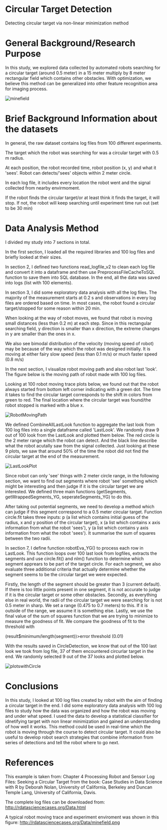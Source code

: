 # Circular Target Detection
Detecting circular target via non-linear minimization method

# General Background/Research Purpose

In this study, we explored data collected by automated robots searching for a circular target (around 0.5 meter) in a 15 meter multiply by 8 meter rectangular field which contains other obstacles. With optimization, we believe this method can be generalized into other feature recognition area for imaging process.

![minefield](png/minefield.png?raw=true "minefield")

# Brief Background Information about the datasets

In general, the raw dataset contains log files from 100 different experiments.

The target which the robot was searching for was a circular target with 0.5 m radius.

At each position, the robot recorded time, robot position (x, y) and what it 'sees'. Robot can detects/'sees' objects within 2 meter circle.

In each log file, it includes every location the robot went and the signal collected from nearby envirmoment.

If the robot finds the circular target/or at least think it finds the target, it will stop. If not, the robot will keep searching until experiment time run out (set to be 30 min)

# Data Analysis Method

I divided my study into 7 sections in total.

In the first section, I loaded all the required libraries and 100 log files and briefly looked at their sizes.

In section 2, I defined two functions read_logfile_v2 to clean each log file and convert it into a dataframe and then use PreprocessFileCacheToSQL function to save them into SQL database. In the end, all the data was saved into logs (list with 100 elements).

In section 3, I did some exploratory data analysis with all the log files. The majority of the measurement starts at 0.2 s and observations in every log files are ordered based on time. In most cases, the robot found a circular target/stopped for some reason within 20 min.

When looking at the way of robot moves, we found that robot is moving small distances (less than 0.2 m) at each step. Since in this rectangular searching field, y direction is smaller than x direction, the extreme changes in y are smaller than the ones in x.

We also see bimodal distribution of the velocity (moving speed of robot) may be because of the way which the robot was designed initially. It is moving at either fairy slow speed (less than 0.1 m/s) or much faster speed (0.8 m/s)

In the next section, I visualize robot moving path and also robot last 'look'. The figure below is the moving path of robot made with 100 log files.

Looking at 100 robot moving trace plots below, we found out that the robot always started from bottom left corner indicating with a green dot. The time it takes to find the circular target corresponds to the shift in colors from green to red. The final location where the circular target was found/the robot stopped is marked with a blue x.

![RobotMovingPath](png/RobotMovingPath.png?raw=true "RobotMovingPath")

We defined CombineAllLastLook function to aggregate the last look from 100 log files into a single dataframe called 'LastLook'. We randomly draw 9 out of 100 look from the LastLook and plotted them below. The red circle is the 2 meter range which the robot can detect. And the black line describe what the robot acutally saw from the signal collected. Just looking at these 9 plots, we saw that around 50% of the time the robot did not find the circular target at the end of the measurement.

![LastLookPlot](png/LastLookPlot.png?raw=true "LastLookPlot")

Since robot can only 'see' things with 2 meter circle range, in the following section, we want to find out segments where robot 'see' something which might be interesting and then judge if it is the circular target we are interested. We defined three main functions (getSegments, getWrappedSegments_YG, seperateSegments_YG) to do this.

After taking out potential segments, we need to develop a method which can judge if this segment correspond to a 0.5 meter circular target. Function circle.fit takes three inputs: p (a list which contains initial guess of the radius, x and y position of the circular target), x (a list which contains x axis information from what the robot 'sees'), y (a list which contains y axis information from what the robot 'sees'). It summarise the sum of squares between the two radii.

In section 7, I define function robotEva_YG() to process each row in LastLook. This function loops over 100 last look from logfiles, extracts the segments and use circle.fit() and nlm() function to determine which segment apprears to be part of the target circle. For each segment, we also evaluate three additional criteria that actually determine whether the segment seems to be the circular target we were expected. 

Firstly, the length of the segment should be greater than 3 (current default). If there is too little points present in one segment, it is not accurate to judge if it is the circular target or some other obstacles. Secondly, as everything else in real world, the radii of the circular target we were searching for is not 0.5 meter in sharp. We set a range (0.475 to 0.7 meters) to this. If it is outside of the range, we assume it is something else. Lastly, we use the final value of the sum of squares function that we are trying to minimize to measure the goodness of fit. We compare the goodness of fit to the threshold with

(result$minimum/length(segment))>error threshold (0.01)

With the results saved in CircleDetection, we know that out of the 100 last look we took from log file, 37 of them encountered circurlar target in the end. We randomly selected 9 out of the 37 looks and plotted below.

![plotswithCircle](png/plotswithCircle.png?raw=true "plotswithCircle")

# Conclusions

In this study, I looked at 100 log files created by robot with the aim of finding a circular target in the end. I did some exploratory data analysis with 100 log files to study how the data was organized and how the robot was moving and under what speed. I used the data to develop a statistical classifier for idnetifying target with non linear minimization and gained an understanding of how well it works. This method could be used in real-time which the robot is moving through the course to detect circular target. It could also be useful to develop robot search strategies that combine information from series of detections and tell the robot where to go next.

# References
This example is taken from: Chapter 4 Processing Robot and Sensor Log Files: Seeking a Circular Target from the book: Case Studies in Data Science with R by Deborah Nolan, University of California, Berkeley and Duncan Temple Lang, University of California, Davis. 

The complete log files can be downloaded from: http://rdatasciencecases.org/Data.html

A typical robot moving trace and experiment enviroment was shown in this figure:
http://rdatasciencecases.org/Data/minefield.png
